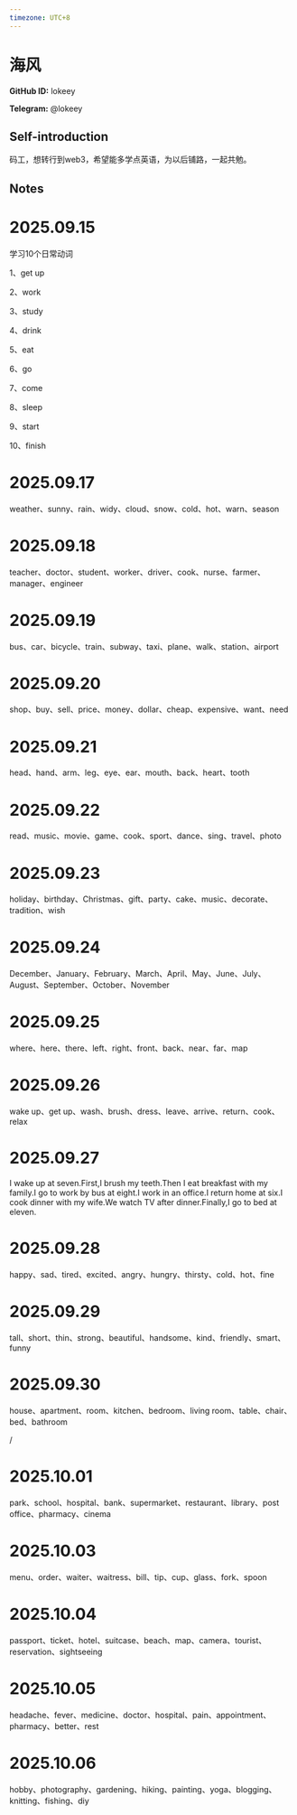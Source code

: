 ```yaml
---
timezone: UTC+8
---
```


# 海风

**GitHub ID:** lokeey

**Telegram:** @lokeey

## Self-introduction

码工，想转行到web3，希望能多学点英语，为以后铺路，一起共勉。

## Notes
<!-- Content_START -->
# 2025.09.15
<!-- DAILY_CHECKIN_2025-09-15_START -->
学习10个日常动词

1、get up

2、work

3、study

4、drink

5、eat

6、go

7、come

8、sleep

9、start

10、finish
<!-- DAILY_CHECKIN_2025-09-15_END -->


# 2025.09.17
<!-- DAILY_CHECKIN_2025-09-17_START -->
weather、sunny、rain、widy、cloud、snow、cold、hot、warn、season
<!-- DAILY_CHECKIN_2025-09-17_END -->


# 2025.09.18
<!-- DAILY_CHECKIN_2025-09-18_START -->
teacher、doctor、student、worker、driver、cook、nurse、farmer、manager、engineer
<!-- DAILY_CHECKIN_2025-09-18_END -->


# 2025.09.19
<!-- DAILY_CHECKIN_2025-09-19_START -->
bus、car、bicycle、train、subway、taxi、plane、walk、station、airport
<!-- DAILY_CHECKIN_2025-09-19_END -->


# 2025.09.20
<!-- DAILY_CHECKIN_2025-09-20_START -->
shop、buy、sell、price、money、dollar、cheap、expensive、want、need
<!-- DAILY_CHECKIN_2025-09-20_END -->


# 2025.09.21
<!-- DAILY_CHECKIN_2025-09-21_START -->
head、hand、arm、leg、eye、ear、mouth、back、heart、tooth
<!-- DAILY_CHECKIN_2025-09-21_END -->


# 2025.09.22
<!-- DAILY_CHECKIN_2025-09-22_START -->
read、music、movie、game、cook、sport、dance、sing、travel、photo
<!-- DAILY_CHECKIN_2025-09-22_END -->


# 2025.09.23
<!-- DAILY_CHECKIN_2025-09-23_START -->
holiday、birthday、Christmas、gift、party、cake、music、decorate、tradition、wish
<!-- DAILY_CHECKIN_2025-09-23_END -->


# 2025.09.24
<!-- DAILY_CHECKIN_2025-09-24_START -->
December、January、February、March、April、May、June、July、August、September、October、November
<!-- DAILY_CHECKIN_2025-09-24_END -->


# 2025.09.25
<!-- DAILY_CHECKIN_2025-09-25_START -->
where、here、there、left、right、front、back、near、far、map
<!-- DAILY_CHECKIN_2025-09-25_END -->


# 2025.09.26
<!-- DAILY_CHECKIN_2025-09-26_START -->
wake up、get up、wash、brush、dress、leave、arrive、return、cook、relax
<!-- DAILY_CHECKIN_2025-09-26_END -->


# 2025.09.27
<!-- DAILY_CHECKIN_2025-09-27_START -->
I wake up at seven.First,I brush my teeth.Then I eat breakfast with my family.I go to work by bus at eight.I work in an office.I return home at six.I cook dinner with my wife.We watch TV after dinner.Finally,I go to bed at eleven.
<!-- DAILY_CHECKIN_2025-09-27_END -->


# 2025.09.28
<!-- DAILY_CHECKIN_2025-09-28_START -->
happy、sad、tired、excited、angry、hungry、thirsty、cold、hot、fine
<!-- DAILY_CHECKIN_2025-09-28_END -->


# 2025.09.29
<!-- DAILY_CHECKIN_2025-09-29_START -->
tall、short、thin、strong、beautiful、handsome、kind、friendly、smart、funny
<!-- DAILY_CHECKIN_2025-09-29_END -->


# 2025.09.30
<!-- DAILY_CHECKIN_2025-09-30_START -->
house、apartment、room、kitchen、bedroom、living room、table、chair、bed、bathroom

/
<!-- DAILY_CHECKIN_2025-09-30_END -->


# 2025.10.01
<!-- DAILY_CHECKIN_2025-10-01_START -->
park、school、hospital、bank、supermarket、restaurant、library、post office、pharmacy、cinema
<!-- DAILY_CHECKIN_2025-10-01_END -->


# 2025.10.03
<!-- DAILY_CHECKIN_2025-10-03_START -->
menu、order、waiter、waitress、bill、tip、cup、glass、fork、spoon
<!-- DAILY_CHECKIN_2025-10-03_END -->


# 2025.10.04
<!-- DAILY_CHECKIN_2025-10-04_START -->
passport、ticket、hotel、suitcase、beach、map、camera、tourist、reservation、sightseeing
<!-- DAILY_CHECKIN_2025-10-04_END -->


# 2025.10.05
<!-- DAILY_CHECKIN_2025-10-05_START -->
headache、fever、medicine、doctor、hospital、pain、appointment、pharmacy、better、rest
<!-- DAILY_CHECKIN_2025-10-05_END -->


# 2025.10.06
<!-- DAILY_CHECKIN_2025-10-06_START -->
hobby、photography、gardening、hiking、painting、yoga、blogging、knitting、fishing、diy
<!-- DAILY_CHECKIN_2025-10-06_END -->
<!-- Content_END -->

